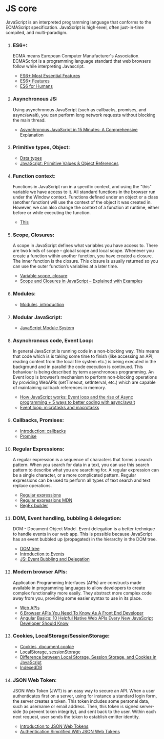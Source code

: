 # JS core

JavaScript is an interpreted programming language that conforms to the ECMAScript specification. JavaScript is high-level, often just-in-time compiled, and multi-paradigm.

1. ### ES6+:

   <p>ECMA means European Computer Manufacturer's Association. ECMAScript is a programming language standard that web browsers follow while interpreting Javascript.</p>

   - [ES6+ Most Essential Features](https://javascript.plainenglish.io/es6-most-essential-features-cbd2a1cf423b)
   - [ES6+ Features](https://info340.github.io/es6.html)
   - [ES6 for Humans](https://github.com/metagrover/ES6-for-humans)

2. ### Asynchronous JS:

   <p>Using asynchronous JavaScript (such as callbacks, promises, and async/await), you can perform long network requests without blocking the main thread.</p>

   - [Asynchronous JavaScript in 15 Minutes: A Comprehensive Explanation](https://javascript.plainenglish.io/asynchronous-javascript-in-15-minutes-all-the-basics-you-need-to-know-including-callbacks-858eee42813b)

3. ### Primitive types, Object:

   - [Data types](https://javascript.info/types)
   - [JavaScript: Primitive Values & Object References](https://medium.com/@junshengpierre/javascript-primitive-values-object-references-361cfc1cbfb0)

4. ### Function context:

   <p>‍Functions in JavaScript run in a specific context, and using the "this" variable we have access to it. All standard functions in the browser run under the Window context. Functions defined under an object or a class (another function) will use the context of the object it was created in. However, we can also change the context of a function at runtime, either before or while executing the function.</p>

   - [This](https://developer.mozilla.org/en-US/docs/Web/JavaScript/Reference/Operators/this)

5. ### Scope, Closures:

   <p>A scope in JavaScript defines what variables you have access to. There are two kinds of scope – global scope and local scope. Whenever you create a function within another function, you have created a closure. The inner function is the closure. This closure is usually returned so you can use the outer function’s variables at a later time.</p>

   - [Variable scope, closure](https://javascript.info/closure)
   - [Scope and Closures in JavaScript – Explained with Examples](https://www.freecodecamp.org/news/scope-and-closures-in-javascript/)

6. ### Modules:

   - [Modules, introduction](https://javascript.info/modules-intro)

7. ### Modular JavaScript:

   - [JavaScript Module System](https://javascript.plainenglish.io/javascript-module-system-in-plain-english-2842ef5c76)

8. ### Asynchronous code, Event Loop:

   <p>‍In general JavaScript is running code in a non-blocking way. This means that code which is is taking some time to finish (like accessing an API, reading content from the local file system etc.) is being executed in the background and in parallel the code execution is continued. This behaviour is being described by term asynchronous programming. An Event loop is browser’s mechanism to perform non-blocking operations by providing WebAPIs (setTimeout, setInterval, etc.) which are capable of maintaining callback references in memory.</p>

   - [How JavaScript works: Event loop and the rise of Async programming + 5 ways to better coding with async/await](https://medium.com/sessionstack-blog/how-javascript-works-event-loop-and-the-rise-of-async-programming-5-ways-to-better-coding-with-2f077c4438b5)
   - [Event loop: microtasks and macrotasks](https://javascript.info/event-loop)

9. ### Callbacks, Promises:

   - [Introduction: callbacks](https://javascript.info/callbacks)
   - [Promise](https://javascript.info/promise-basics)

10. ### Regular Expressions:

    <p>‍‍A regular expression is a sequence of characters that forms a search pattern. When you search for data in a text, you can use this search pattern to describe what you are searching for. A regular expression can be a single character, or a more complicated pattern. Regular expressions can be used to perform all types of text search and text replace operations.</p>

    - [Regular expressions](https://javascript.info/regular-expressions)
    - [Regular expressions MDN](https://developer.mozilla.org/en-US/docs/Web/JavaScript/Guide/Regular_expressions)
    - [RegEx builder](https://regex101.com/)

11. ### DOM, Event handling, bubbling & delegation:

    <p>DOM - Document Object Model. Event delegation is a better technique to handle events in our web app. This is possible because JavaScript has an event bubbled up (propagated) in the hierarchy in the DOM tree.</p>

    - [DOM tree](https://javascript.info/dom-nodes)
    - [Introduction to Events](https://javascript.info/events)
    - [JS: Event Bubbling and Delegation](https://frontend.turing.edu/lessons/module-1/js-event-bubbling-and-delegation.html)

12. ### Modern browser APIs:

    <p>Application Programming Interfaces (APIs) are constructs made available in programming languages to allow developers to create complex functionality more easily. They abstract more complex code away from you, providing some easier syntax to use in its place.</p>

    - [Web APIs](https://developer.mozilla.org/en-US/docs/Web/API)
    - [6 Browser APIs You Need To Know As A Front End Developer](https://javascript.plainenglish.io/6-browser-apis-you-need-to-know-as-a-front-end-developer-76752633280b)
    - [Angular Basics: 10 Helpful Native Web APIs Every New JavaScript Developer Should Know](https://www.telerik.com/blogs/angular-basics-10-helpful-native-web-apis-every-new-javascript-developer-should-know)

13. ### Cookies, LocalStorage/SessionStorage:

    - [Cookies, document.cookie](https://javascript.info/cookie)
    - [LocalStorage, sessionStorage](https://javascript.info/localstorage)
    - [Difference between Local Storage, Session Storage, and Cookies in JavaScript](https://www.tutorialspoint.com/difference-between-local-storage-session-storage-and-cookies-in-javascript)
    - [IndexedDB](https://javascript.info/indexeddb)

14. ### JSON Web Token:

    <p>‍JSON Web Token (JWT) is an easy way to secure an API. When a user authenticates first on a server, using for instance a standard login form, the server creates a token. This token includes some personal data, such as username or email address. Then, this token is signed server-side (to prevent token integrity), and sent back to the user. Within each next request, user sends the token to establish emitter identity.</p>

    - [Introduction to JSON Web Tokens](https://jwt.io/introduction)
    - [Authentication Simplified With JSON Web Tokens](https://javascript.plainenglish.io/authentication-simplified-with-json-web-tokens-25880e91c0)

